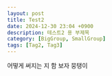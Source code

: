 ```yaml
---
layout: post
title: Test2
date: 2024-12-30 23:04 +0900
description: 테스트2 용 부제목
category: [BigGroup, SmallGroup]
tags: [Tag2, Tag3]
---
```


어떻게 써지는 지 함 보자
뭉탱이
